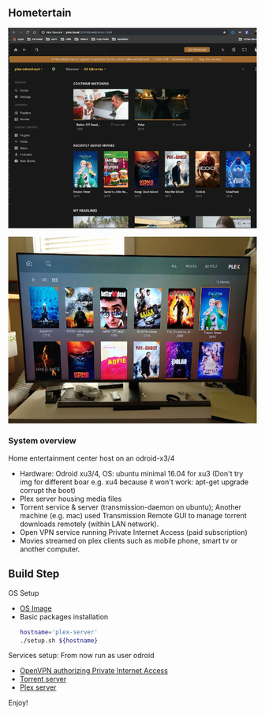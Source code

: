 ## Hometertain
![demo](img/plex-server-local.png)

![demo](img/plex-on-tv.jpg)

### System overview
Home entertainment center host on an odroid-x3/4
- Hardware: Odroid xu3/4, OS: ubuntu minimal 16.04 for xu3 (Don't try img for different boar e.g. xu4 because it won't work: apt-get upgrade corrupt the boot)
- Plex server housing media files
- Torrent service & server (transmission-daemon on ubuntu); Another machine (e.g. mac) used Transmission Remote GUI to manage torrent downloads remotely (within LAN network).
- Open VPN service running Private Internet Access (paid subscription) 
- Movies streamed on plex clients such as mobile phone, smart tv or another computer.

## Build Step
OS Setup
- [OS Image](os.md)
- Basic packages installation
    ```bash
    hostname='plex-server'
    ./setup.sh ${hostname}
    ```

Services setup: From now run as user odroid
- [OpenVPN authorizing Private Internet Access](vpn.md)
- [Torrent server](torrent.md) 
- [Plex server](plex.md)

Enjoy!